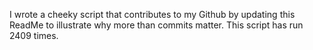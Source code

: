 I wrote a cheeky script that contributes to my Github by updating this ReadMe to illustrate why more than commits matter. This script has run 2409 times.